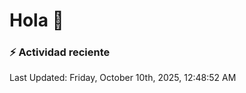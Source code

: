 # Hola 👋 

### :zap: Actividad reciente

<!--RECENT_ACTIVITY:start-->
<!--RECENT_ACTIVITY:end-->


<!--RECENT_ACTIVITY:last_update-->
Last Updated: Friday, October 10th, 2025, 12:48:52 AM
<!--RECENT_ACTIVITY:last_update_end-->
